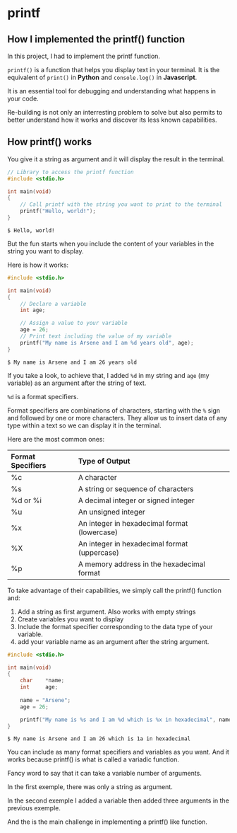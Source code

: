 # printf
## How I implemented the printf() function
In this project, I had to implement the printf function.

<code>printf()</code> is a function that helps you display text in your terminal. It is the equivalent of <code>print()</code> in __Python__ and <code>console.log()</code> in __Javascript__.

It is an essential tool for debugging and understanding what happens in your code.

Re-building is not only an interresting problem to solve but also permits to better understand how it works and discover its less known capabilities.

## How printf() works

You give it a string as argument and it will display the result in the terminal.

```C
// Library to access the printf function
#include <stdio.h>

int main(void)
{
    // Call printf with the string you want to print to the terminal
    printf("Hello, world!");
}
```

```shell
$ Hello, world!
```

But the fun starts when you include the content of your variables in the string you want to display.

Here is how it works:

```c
#include <stdio.h>

int main(void)
{
    // Declare a variable
    int age;

    // Assign a value to your variable
    age = 26;
    // Print text including the value of my variable
    printf("My name is Arsene and I am %d years old", age);
}
```
```shell
$ My name is Arsene and I am 26 years old
```

If you take a look, to achieve that, I added <code>%d</code> in my string and <code>age</code> (my variable) as an argument after the string of text.

<code>%d</code> is a format specifiers. 

Format specifiers are combinations of characters, starting with the <code>%</code> sign and followed by one or more characters. They allow us to insert data of any type within a text so we can display it in the terminal. 

Here are the most common ones:

| Format Specifiers | Type of Output |
| :---              | :---        |
| %c | A character |
| %s | A string or sequence of characters |
| %d or %i | A decimal integer or signed integer |
| %u | An unsigned integer |
| %x | An integer in hexadecimal format (lowercase) |
| %X | An integer in hexadecimal format (uppercase) |
| %p | A memory address in the hexadecimal format |


To take advantage of their capabilities, we simply call the printf() function and:
1. Add a string as first argument. Also works with empty strings
2. Create variables you want to display
3. Include the format specifier corresponding to the data type of your variable.
4. add  your variable name as an argument after the string argument.

```c
#include <stdio.h>

int main(void)
{
    char    *name;
    int     age;
    
    name = "Arsene";
    age = 26;

    printf("My name is %s and I am %d which is %x in hexadecimal", name, age, age);
}
```
```shell
$ My name is Arsene and I am 26 which is 1a in hexadecimal
```

You can include as many format specifiers and variables as you want. And it works because printf() is what is called a variadic function.

Fancy word to say that it can take a variable number of arguments.

In the first exemple, there was only a string as argument.

In the second exemple I added a variable then added three arguments in the previous exemple. 

And the is the main challenge in implementing a printf() like function.

